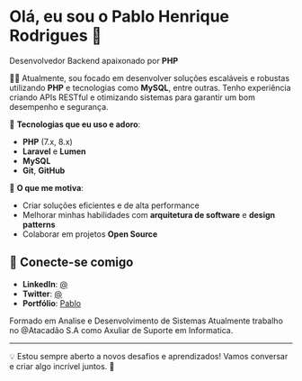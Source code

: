# Olá, eu sou o Pablo Henrique Rodrigues 👋

Desenvolvedor Backend apaixonado por **PHP**

👨‍💻 Atualmente, sou focado em desenvolver soluções escaláveis e robustas utilizando **PHP** e tecnologias como **MySQL**,  entre outras. Tenho experiência criando APIs RESTful e otimizando sistemas para garantir um bom desempenho e segurança.

🔧 **Tecnologias que eu uso e adoro**:
- **PHP** (7.x, 8.x)
- **Laravel** e **Lumen**
- **MySQL**
- **Git**, **GitHub**

🎯 **O que me motiva**:
- Criar soluções eficientes e de alta performance
- Melhorar minhas habilidades com **arquitetura de software** e **design patterns**
- Colaborar em projetos **Open Source**

## 🔗 Conecte-se comigo
- **LinkedIn**: [@]()
- **Twitter**: [@]()
- **Portfólio**: [Pablo](https://pablolawlier.github.io/page2/)

Formado em Analise e Desenvolvimento de Sistemas
Atualmente trabalho no @Atacadão S.A como Axuliar de Suporte em Informatica.

---

💡 Estou sempre aberto a novos desafios e aprendizados! Vamos conversar e criar algo incrível juntos. 🚀
